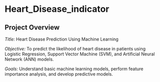 # Heart_Disease_indicator

## Project Overview
*Title:* Heart Disease Prediction Using Machine Learning

*Objective:* To predict the likelihood of heart disease in patients using Logistic Regression, Support Vector Machine (SVM), and Artificial Neural Network (ANN) models.

*Goals:* Understand basic machine learning models, perform feature importance analysis, and develop predictive models.

##
